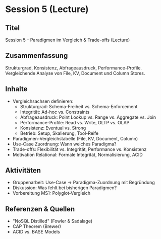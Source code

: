 # Session 5 (Lecture)

## Titel

Session 5 – Paradigmen im Vergleich & Trade-offs (Lecture)

## Zusammenfassung

Strukturgrad, Konsistenz, Abfrageausdruck, Performance-Profile. Vergleichende Analyse von File, KV, Document und Column Stores.

## Inhalte

- Vergleichsachsen definieren:
  - Strukturgrad: Schema-Freiheit vs. Schema-Enforcement
  - Integrität: Ad-hoc vs. Constraints
  - Abfrageausdruck: Point Lookup vs. Range vs. Aggregate vs. Join
  - Performance-Profile: Read vs. Write, OLTP vs. OLAP
  - Konsistenz: Eventual vs. Strong
  - Betrieb: Setup, Skalierung, Tool-Reife
- Paradigmen-Vergleichstabelle (File, KV, Document, Column)
- Use-Case Zuordnung: Wann welches Paradigma?
- Trade-offs: Flexibilität vs. Integrität, Performance vs. Konsistenz
- Motivation Relational: Formale Integrität, Normalisierung, ACID

## Aktivitäten

- Gruppenarbeit: Use-Case → Paradigma-Zuordnung mit Begründung
- Diskussion: Was fehlt bei bisherigen Paradigmen?
- Vorbereitung MS1: Polyglot-Vergleich

## Referenzen & Quellen

- "NoSQL Distilled" (Fowler & Sadalage)
- CAP Theorem (Brewer)
- ACID vs. BASE Models
